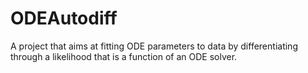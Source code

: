# ODEAutodiff
A project that aims at fitting ODE parameters to data by differentiating through a likelihood that is a function of an ODE solver. 
